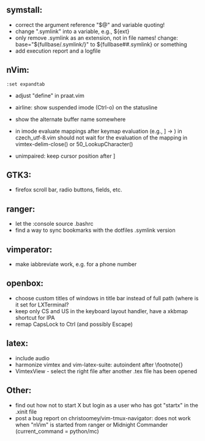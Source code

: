 symstall:
-----------
- correct the argument reference "$@" and variable quoting!
- change ".symlink" into a variable, e.g., ${ext}
- only remove .symlink as an extension, not in file names! change:
		base="${fullbase/\.symlink/}"
		to ${fullbase##.symlink} or something
- add execution report and a logfile

nVim:
-----
```
:set expandtab
```

- adjust "define" in praat.vim

- airline: show suspended imode (Ctrl-o) on the statusline

- show the alternate buffer name somewhere

- in imode evaluate mappings after keymap evaluation (e.g., ] -> ) in
  czech_utf-8.vim should not wait for the evaluation of the mapping in
  vimtex-delim-close() or 50_LookupCharacter()

- unimpaired: keep cursor position after ]<Space>

GTK3:
-----
- firefox scroll bar, radio buttons, fields, etc.

ranger:
-------
- let the :console source .bashrc
- find a way to sync bookmarks with the dotfiles .symlink version

vimperator:
-----------
- make iabbreviate work, e.g. for a phone number

openbox:
--------
- choose custom titles of windows in title bar instead of full path (where is it
  set for LXTerminal?
- keep only CS and US in the keyboard layout handler, have a xkbmap shortcut for IPA
- remap CapsLock to Ctrl (and possibly Escape)

latex:
------
- include audio
- harmonize vimtex and vim-latex-suite: autoindent after \footnote{}
- VimtexView - select the right file after another .tex file has been opened

Other:
------
- find out how not to start X but login as a user who has got "startx" in the
  .xinit file
- post a bug report on christoomey/vim-tmux-navigator:
	does not work when "nVim" is started from ranger or Midnight Commander
	(current_command = python/mc)
